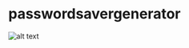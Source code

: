 # passwordsavergenerator
![alt text](https://github.com/phamtony/passwordsavergenerator/blob/master/Screen%20Shot%202021-03-01%20at%201.13.43%20PM.png?raw=true)
